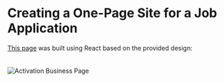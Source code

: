 # Creating a One-Page Site for a Job Application
[This page](https://omar-ker.github.io/Nomad/) was built using React based on the provided design:
<br><br><br>
![Activation Business Page](assets/Activation_Business_page-0001.jpg)
